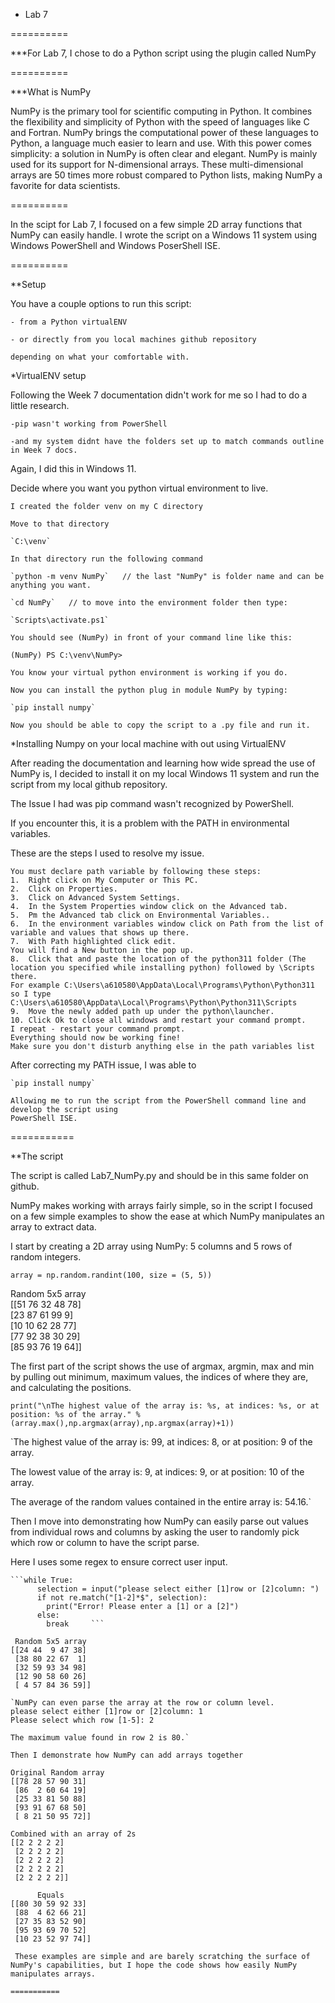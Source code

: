 * Lab 7

==========

***For Lab 7, I chose to do a Python script using the plugin called NumPy

==========

***What is NumPy

NumPy is the primary tool for scientific computing in Python. It combines the flexibility and simplicity of Python with the speed of languages like C and Fortran. NumPy brings the computational power of these languages to Python, a language much easier to learn and use. With this power comes simplicity: a solution in NumPy is often clear and elegant. NumPy is mainly used for its support for N-dimensional arrays. These multi-dimensional arrays are 50 times more robust compared to Python lists, making NumPy a favorite for data scientists.

==========

In the scipt for Lab 7, I focused on a few simple 2D array functions that NumPy can easily handle. I wrote the script on a Windows 11 system using Windows PowerShell and Windows PoserShell ISE.

==========

**Setup

You have a couple options to run this script:

    - from a Python virtualENV

    - or directly from you local machines github repository

    depending on what your comfortable with.

*VirtualENV setup

Following the Week 7 documentation didn't work for me so I had to do a little research.

    -pip wasn't working from PowerShell

    -and my system didnt have the folders set up to match commands outline in Week 7 docs.

Again, I did this in Windows 11.

Decide where you want you python virtual environment to live.

    I created the folder venv on my C directory

    Move to that directory

    `C:\venv`

    In that directory run the following command

    `python -m venv NumPy`   // the last "NumPy" is folder name and can be anything you want.

    `cd NumPy`   // to move into the environment folder then type:

    `Scripts\activate.ps1`

    You should see (NumPy) in front of your command line like this:

    (NumPy) PS C:\venv\NumPy>

    You know your virtual python environment is working if you do.

    Now you can install the python plug in module NumPy by typing:

    `pip install numpy`

    Now you should be able to copy the script to a .py file and run it.

*Installing Numpy on your local machine with out using VirtualENV

After reading the documentation and learning how wide spread the use of NumPy is, 
I decided to install it on my local Windows 11 system and run the script from my 
local github repository.

The Issue I had was pip command wasn't recognized by PowerShell.

If you encounter this, it is a problem with the PATH in environmental variables.

These are the steps I used to resolve my issue.

    You must declare path variable by following these steps:
    1.	Right click on My Computer or This PC.
    2.	Click on Properties.
    3.	Click on Advanced System Settings.
    4.	In the System Properties window click on the Advanced tab.
    5.	Pm the Advanced tab click on Environmental Variables..
    6.  In the environment variables window click on Path from the list of variable and values that shows up there.
    7.  With Path highlighted click edit. 
    You will find a New button in the pop up.
    8.  Click that and paste the location of the python311 folder (The location you specified while installing python) followed by \Scripts there.
    For example C:\Users\a610580\AppData\Local\Programs\Python\Python311 
    so I type   C:\Users\a610580\AppData\Local\Programs\Python\Python311\Scripts
    9.  Move the newly added path up under the python\launcher.
    10. Click Ok to close all windows and restart your command prompt.
    I repeat - restart your command prompt.
    Everything should now be working fine! 
    Make sure you don't disturb anything else in the path variables list 

After correcting my PATH issue, I was able to

    `pip install numpy`
    
    Allowing me to run the script from the PowerShell command line and develop the script using
    PowerShell ISE.

===========

**The script

The script is called Lab7_NumPy.py and should be in this same folder on github.

NumPy makes working with arrays fairly simple, so in the script I focused on a few simple 
examples to show the ease at which NumPy manipulates an array to extract data.

I start by creating a 2D array using NumPy: 5 columns and 5 rows of random integers.

```array = np.random.randint(100, size = (5, 5))```

 Random 5x5 array  
[[51 76 32 48 78]  
 [23 87 61 99  9]  
 [10 10 62 28 77]  
 [77 92 38 30 29]  
 [85 93 76 19 64]]

The first part of the script shows the use of argmax, argmin, max and min by pulling out minimum, maximum values, the indices of where they are, and calculating the positions.

```print("\nThe highest value of the array is: %s, at indices: %s, or at position: %s of the array." % (array.max(),np.argmax(array),np.argmax(array)+1))```

`The highest value of the array is: 99, at indices: 8, or at position: 9 of the array.

The lowest value of the array is: 9, at indices: 9, or at position: 10 of the array.

The average of the random values contained in the entire array is: 54.16.`

Then I move into demonstrating how NumPy can easily parse out values from individual rows and columns
by asking the user to randomly pick which row or column to have the script parse.

Here I uses some regex to ensure correct user input.

```while True:  
```while True:  
      selection = input("please select either [1]row or [2]column: ")
      if not re.match("[1-2]*$", selection):
        print("Error! Please enter a [1] or a [2]")
      else:
        break     ```

 Random 5x5 array
[[24 44  9 47 38]
 [38 80 22 67  1]
 [32 59 93 34 98]
 [12 90 58 60 26]
 [ 4 57 84 36 59]]

`NumPy can even parse the array at the row or column level.
please select either [1]row or [2]column: 1
Please select which row [1-5]: 2

The maximum value found in row 2 is 80.`

Then I demonstrate how NumPy can add arrays together

Original Random array
[[78 28 57 90 31]
 [86  2 60 64 19]
 [25 33 81 50 88]
 [93 91 67 68 50]
 [ 8 21 50 95 72]]

Combined with an array of 2s
[[2 2 2 2 2]
 [2 2 2 2 2]
 [2 2 2 2 2]
 [2 2 2 2 2]
 [2 2 2 2 2]]

      Equals
[[80 30 59 92 33]
 [88  4 62 66 21]
 [27 35 83 52 90]
 [95 93 69 70 52]
 [10 23 52 97 74]]

 These examples are simple and are barely scratching the surface of NumPy's capabilities, but I hope the code shows how easily NumPy manipulates arrays.

===========
